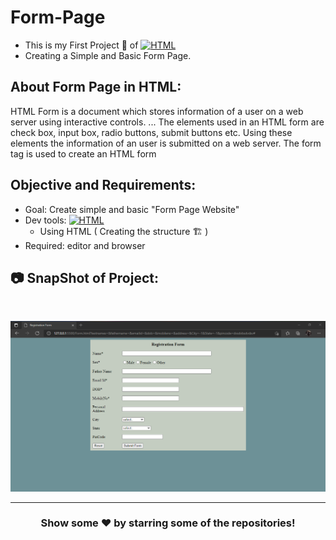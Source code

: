 # Form-Page

- This is my First Project 🚧 of <a href="#"><img alt="HTML" src="https://img.shields.io/badge/HTML-E34F26.svg?logo=html5&logoColor=white"></a>
- Creating a Simple and Basic Form Page.

## About Form Page in HTML:
HTML Form is a document which stores information of a user on a web server using interactive controls. ... The elements used in an HTML form are check box, input box, radio buttons, submit buttons etc. Using these elements the information of an user is submitted on a web server. The form tag is used to create an HTML form

## Objective and Requirements:
- Goal: Create simple and basic "Form Page Website"
- Dev tools: <a href="#"><img alt="HTML" src="https://img.shields.io/badge/HTML-E34F26.svg?logo=html5&logoColor=white"></a>
   *  Using HTML ( Creating the structure 🏗️ ) 
- Required: editor and browser

## :camera: SnapShot of Project:

<br />

![alt text](https://github.com/ayush-sleeping/Basic-Form/blob/main/Basic%20Form/Screenshot%20of%20OUTPUT.png)

<hr>

<div align="center">

### Show some ❤️ by starring some of the repositories!

</div>

